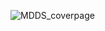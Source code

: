 ![MDDS_coverpage](https://user-images.githubusercontent.com/82190357/129428441-0ce81645-850d-4806-93ae-f5703b47fc77.png)
